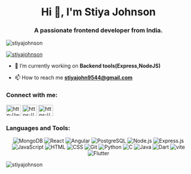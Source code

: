 <h1 align="center">Hi 👋, I'm Stiya Johnson</h1>
<h3 align="center">A passionate frontend developer from India.</h3>

<p align="left"> <img src="https://komarev.com/ghpvc/?username=stiyajohnson&label=Profile%20views&color=0e75b6&style=flat" alt="stiyajohnson" /> </p>

<p align="left"> <a href="https://github.com/ryo-ma/github-profile-trophy"><img src="https://github-profile-trophy.vercel.app/?username=stiyajohnson" alt="stiyajohnson" /></a> </p>

- 🔭 I’m currently working on **Backend tools(Express,NodeJS)**

- 📫 How to reach me **stiyajohn9544@gmail.com**

<h3 align="left">Connect with me:</h3>
<p align="left">
<a href="https://www.linkedin.com/in/stiya-johnson-015707325/" target="blank"><img align="center" src="https://raw.githubusercontent.com/rahuldkjain/github-profile-readme-generator/master/src/images/icons/Social/linked-in-alt.svg" alt="http://www.linkedin.com/in/stiya-johnson-015707325" height="30" width="40" /></a>
<a href="https://www.instagram.com/stiya_johns_/" target="blank"><img align="center" src="https://raw.githubusercontent.com/rahuldkjain/github-profile-readme-generator/master/src/images/icons/Social/instagram.svg" alt="https://www.instagram.com/stiya_johns_/" height="30" width="40" /></a>
<a href="https://www.hackerrank.com/profile/stiyajohn9544" target="blank"><img align="center" src="https://raw.githubusercontent.com/rahuldkjain/github-profile-readme-generator/master/src/images/icons/Social/hackerrank.svg" alt="https://www.hackerrank.com/profile/stiyajohn9544" height="30" width="40" /></a>
</p>

<h3 align="left">Languages and Tools:</h3>
<p align="center">
  <img src="https://img.shields.io/badge/-MongoDB-47A248?logo=mongodb&logoColor=white&style=for-the-badge" alt="MongoDB" />
  <img src="https://img.shields.io/badge/-React-61DAFB?logo=react&logoColor=black&style=for-the-badge" alt="React" />
  <img src="https://img.shields.io/badge/-Angular-DD0031?logo=angular&logoColor=white&style=for-the-badge" alt="Angular" />
  <img src="https://img.shields.io/badge/-PostgreSQL-336791?logo=postgresql&logoColor=white&style=for-the-badge" alt="PostgreSQL" />
  <img src="https://img.shields.io/badge/-Node.js-339933?logo=node.js&logoColor=white&style=for-the-badge" alt="Node.js" />
  <img src="https://img.shields.io/badge/-Express.js-000000?logo=express&logoColor=white&style=for-the-badge" alt="Express.js" />
  <img src="https://img.shields.io/badge/-JavaScript-F7DF1E?logo=javascript&logoColor=black&style=for-the-badge" alt="JavaScript" />
  <img src="https://img.shields.io/badge/-HTML-E34F26?logo=html5&logoColor=white&style=for-the-badge" alt="HTML" />
  <img src="https://img.shields.io/badge/-CSS-1572B6?logo=css3&logoColor=white&style=for-the-badge" alt="CSS" />
  <img src="https://img.shields.io/badge/-Git-F05032?logo=git&logoColor=white&style=for-the-badge" alt="Git" />
  <img src="https://img.shields.io/badge/-Python-3776AB?logo=python&logoColor=white&style=for-the-badge" alt="Python" />
  <img src="https://img.shields.io/badge/-C-00599C?logo=c&logoColor=white&style=for-the-badge" alt="C" />
  <img src="https://img.shields.io/badge/-Java-007396?logo=java&logoColor=white&style=for-the-badge" alt="Java" />
  <img src="https://img.shields.io/badge/-Dart-0175C2?logo=dart&logoColor=white&style=for-the-badge" alt="Dart" />
   <img src="https://img.shields.io/badge/-Vite-4B50C8?logo=vite&logoColor=white&style=for-the-badge" alt="vite"/>

  <img src="https://img.shields.io/badge/-Flutter-02569B?logo=flutter&logoColor=white&style=for-the-badge" alt="Flutter" />
</p>


<p><img align="center" src="https://github-readme-stats.vercel.app/api/top-langs?username=stiyajohnson&show_icons=true&locale=en&layout=compact" alt="stiyajohnson" /></p>
